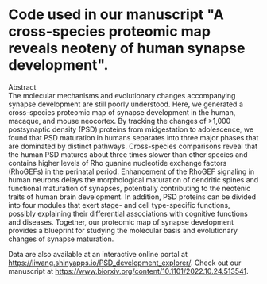 # Code used in our manuscript "A cross-species proteomic map reveals neoteny of human synapse development".
Abstract \
The molecular mechanisms and evolutionary changes accompanying synapse development are still poorly understood. Here, we generated a cross-species proteomic map of synapse development in the human, macaque, and mouse neocortex. By tracking the changes of >1,000 postsynaptic density (PSD) proteins from midgestation to adolescence, we found that PSD maturation in humans separates into three major phases that are dominated by distinct pathways. Cross-species comparisons reveal that the human PSD matures about three times slower than other species and contains higher levels of Rho guanine nucleotide exchange factors (RhoGEFs) in the perinatal period. Enhancement of the RhoGEF signaling in human neurons delays the morphological maturation of dendritic spines and functional maturation of synapses, potentially contributing to the neotenic traits of human brain development. In addition, PSD proteins can be divided into four modules that exert stage- and cell type-specific functions, possibly explaining their differential associations with cognitive functions and diseases. Together, our proteomic map of synapse development provides a blueprint for studying the molecular basis and evolutionary changes of synapse maturation.

Data are also available at an interactive online portal at https://liwang.shinyapps.io/PSD_development_explorer/.
Check out our manuscript at https://www.biorxiv.org/content/10.1101/2022.10.24.513541.
